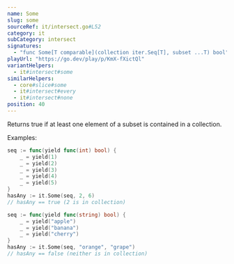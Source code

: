 ```yaml
---
name: Some
slug: some
sourceRef: it/intersect.go#L52
category: it
subCategory: intersect
signatures:
  - "func Some[T comparable](collection iter.Seq[T], subset ...T) bool"
playUrl: "https://go.dev/play/p/KmX-fXictQl"
variantHelpers:
  - it#intersect#some
similarHelpers:
  - core#slice#some
  - it#intersect#every
  - it#intersect#none
position: 40
---
```


Returns true if at least one element of a subset is contained in a collection.

Examples:

```go
seq := func(yield func(int) bool) {
    _ = yield(1)
    _ = yield(2)
    _ = yield(3)
    _ = yield(4)
    _ = yield(5)
}
hasAny := it.Some(seq, 2, 6)
// hasAny == true (2 is in collection)
```

```go
seq := func(yield func(string) bool) {
    _ = yield("apple")
    _ = yield("banana")
    _ = yield("cherry")
}
hasAny := it.Some(seq, "orange", "grape")
// hasAny == false (neither is in collection)
```